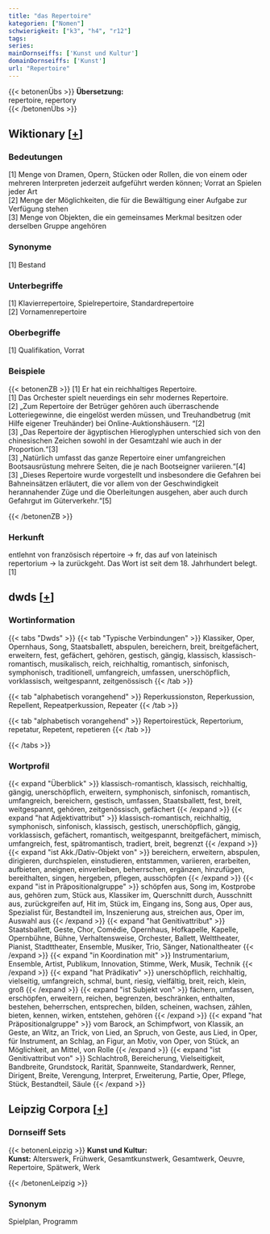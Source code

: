 ```yaml
---
title: "das Repertoire"
kategorien: ["Nomen"]
schwierigkeit: ["k3", "h4", "r12"]
tags:
series:
mainDornseiffs: ['Kunst und Kultur']
domainDornseiffs: ['Kunst']
url: "Repertoire"
---
```


{{< betonenÜbs >}}
**Übersetzung:**  
repertoire, repertory  
{{< /betonenÜbs >}}

## Wiktionary [[+](https://de.wiktionary.org/wiki/Repertoire)]

### Bedeutungen
[1] Menge von Dramen, Opern, Stücken oder Rollen, die von einem oder mehreren Interpreten jederzeit aufgeführt werden können; Vorrat an Spielen jeder Art  
[2] Menge der Möglichkeiten, die für die Bewältigung einer Aufgabe zur Verfügung stehen  
[3] Menge von Objekten, die ein gemeinsames Merkmal besitzen oder derselben Gruppe angehören  

### Synonyme
[1] Bestand  

### Unterbegriffe
[1] Klavierrepertoire, Spielrepertoire, Standardrepertoire  
[2] Vornamenrepertoire  

### Oberbegriffe
[1] Qualifikation, Vorrat  

### Beispiele
{{< betonenZB >}}
[1] Er hat ein reichhaltiges Repertoire.  
[1] Das Orchester spielt neuerdings ein sehr modernes Repertoire.  
[2] „Zum Repertoire der Betrüger gehören auch überraschende Lotteriegewinne, die eingelöst werden müssen, und Treuhandbetrug (mit Hilfe eigener Treuhänder) bei Online-Auktionshäusern. “[2]  
[3] „Das Repertoire der ägyptischen Hieroglyphen unterschied sich von den chinesischen Zeichen sowohl in der Gesamtzahl wie auch in der Proportion.“[3]  
[3] „Natürlich umfasst das ganze Repertoire einer umfangreichen Bootsausrüstung mehrere Seiten, die je nach Bootseigner variieren.“[4]  
[3] „Dieses Repertoire wurde vorgestellt und insbesondere die Gefahren bei Bahneinsätzen erläutert, die vor allem von der Geschwindigkeit herannahender Züge und die Oberleitungen ausgehen, aber auch durch Gefahrgut im Güterverkehr.“[5]  

{{< /betonenZB >}}
### Herkunft
entlehnt von französisch répertoire → fr, das auf von lateinisch repertorium → la zurückgeht. Das Wort ist seit dem 18. Jahrhundert belegt.[1]  



## dwds [[+](https://www.dwds.de/wb/Repertoire)]

### Wortinformation
{{< tabs "Dwds" >}}
{{< tab "Typische Verbindungen" >}}
Klassiker, Oper, Opernhaus, Song, Staatsballett, abspulen, bereichern, breit, breitgefächert, erweitern, fest, gefächert, gehören, gestisch, gängig, klassisch, klassisch-romantisch, musikalisch, reich, reichhaltig, romantisch, sinfonisch, symphonisch, traditionell, umfangreich, umfassen, unerschöpflich, vorklassisch, weitgespannt, zeitgenössisch
{{< /tab >}}

{{< tab "alphabetisch vorangehend" >}}
Reperkussionston, Reperkussion, Repellent, Repeatperkussion, Repeater
{{< /tab >}}

{{< tab "alphabetisch vorangehend" >}}
Repertoirestück, Repertorium, repetatur, Repetent, repetieren
{{< /tab >}}

{{< /tabs >}}

### Wortprofil
{{< expand "Überblick" >}} klassisch-romantisch, klassisch, reichhaltig, gängig, unerschöpflich, erweitern, symphonisch, sinfonisch, romantisch, umfangreich, bereichern, gestisch, umfassen, Staatsballett, fest, breit, weitgespannt, gehören, zeitgenössisch, gefächert {{< /expand >}}
{{< expand "hat Adjektivattribut" >}} klassisch-romantisch, reichhaltig, symphonisch, sinfonisch, klassisch, gestisch, unerschöpflich, gängig, vorklassisch, gefächert, romantisch, weitgespannt, breitgefächert, mimisch, umfangreich, fest, spätromantisch, tradiert, breit, begrenzt {{< /expand >}}
{{< expand "ist Akk./Dativ-Objekt von" >}} bereichern, erweitern, abspulen, dirigieren, durchspielen, einstudieren, entstammen, variieren, erarbeiten, aufbieten, aneignen, einverleiben, beherrschen, ergänzen, hinzufügen, bereithalten, singen, hergeben, pflegen, ausschöpfen {{< /expand >}}
{{< expand "ist in Präpositionalgruppe" >}} schöpfen aus, Song im, Kostprobe aus, gehören zum, Stück aus, Klassiker im, Querschnitt durch, Ausschnitt aus, zurückgreifen auf, Hit im, Stück im, Eingang ins, Song aus, Oper aus, Spezialist für, Bestandteil im, Inszenierung aus, streichen aus, Oper im, Auswahl aus {{< /expand >}}
{{< expand "hat Genitivattribut" >}} Staatsballett, Geste, Chor, Comédie, Opernhaus, Hofkapelle, Kapelle, Opernbühne, Bühne, Verhaltensweise, Orchester, Ballett, Welttheater, Pianist, Stadttheater, Ensemble, Musiker, Trio, Sänger, Nationaltheater {{< /expand >}}
{{< expand "in Koordination mit" >}} Instrumentarium, Ensemble, Artist, Publikum, Innovation, Stimme, Werk, Musik, Technik {{< /expand >}}
{{< expand "hat Prädikativ" >}} unerschöpflich, reichhaltig, vielseitig, umfangreich, schmal, bunt, riesig, vielfältig, breit, reich, klein, groß {{< /expand >}}
{{< expand "ist Subjekt von" >}} fächern, umfassen, erschöpfen, erweitern, reichen, begrenzen, beschränken, enthalten, bestehen, beherrschen, entsprechen, bilden, scheinen, wachsen, zählen, bieten, kennen, wirken, entstehen, gehören {{< /expand >}}
{{< expand "hat Präpositionalgruppe" >}} vom Barock, an Schimpfwort, von Klassik, an Geste, an Witz, an Trick, von Lied, an Spruch, von Geste, aus Lied, in Oper, für Instrument, an Schlag, an Figur, an Motiv, von Oper, von Stück, an Möglichkeit, an Mittel, von Rolle {{< /expand >}}
{{< expand "ist Genitivattribut von" >}} Schlachtroß, Bereicherung, Vielseitigkeit, Bandbreite, Grundstock, Rarität, Spannweite, Standardwerk, Renner, Dirigent, Breite, Verengung, Interpret, Erweiterung, Partie, Oper, Pflege, Stück, Bestandteil, Säule {{< /expand >}}

## Leipzig Corpora [[+](https://corpora.uni-leipzig.de/en/res?word=Repertoire&corpusId=deu_newscrawl-public_2018)]

### Dornseiff Sets
{{< betonenLeipzig >}}
**Kunst und Kultur:**  
**Kunst:** Alterswerk, Frühwerk, Gesamtkunstwerk, Gesamtwerk, Oeuvre, Repertoire, Spätwerk, Werk  

{{< /betonenLeipzig >}}

### Synonym
Spielplan, Programm


